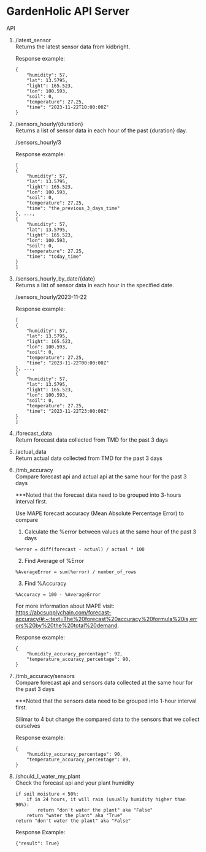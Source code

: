 GardenHolic API Server
===============

API

1. /latest_sensor <br>
Returns the latest sensor data from kidbright.

    Response example:
    ```
    {
        "humidity": 57,
        "lat": 13.5795,
        "light": 165.523,
        "lon": 100.593,
        "soil": 0,
        "temperature": 27.25,
        "time": "2023-11-22T10:00:00Z"
    }
    ```

2. /sensors_hourly/{duration} <br>
Returns a list of sensor data in each hour of the past {duration} day.

    /sensors_hourly/3

    Response example:
    ```
    [
    {
        "humidity": 57,
        "lat": 13.5795,
        "light": 165.523,
        "lon": 100.593,
        "soil": 0,
        "temperature": 27.25,
        "time": "the_previous_3_days_time"
    }, ...,
    {
        "humidity": 57,
        "lat": 13.5795,
        "light": 165.523,
        "lon": 100.593,
        "soil": 0,
        "temperature": 27.25,
        "time": "today_time"
    }
    ]
    ```
3. /sensors_hourly_by_date/{date} <br>
Returns a list of sensor data in each hour in the specified date.

    /sensors_hourly/2023-11-22

    Response example:
    ```
    [
    {
        "humidity": 57,
        "lat": 13.5795,
        "light": 165.523,
        "lon": 100.593,
        "soil": 0,
        "temperature": 27.25,
        "time": "2023-11-22T00:00:00Z"
    }, ...,
    {
        "humidity": 57,
        "lat": 13.5795,
        "light": 165.523,
        "lon": 100.593,
        "soil": 0,
        "temperature": 27.25,
        "time": "2023-11-22T23:00:00Z"
    }
    ]
    ```
4. /forecast_data <br>
Return forecast data collected from TMD for the past 3 days

5. /actual_data <br>
Return actual data collected from TMD for the past 3 days

6. /tmb_accuracy <br>
Compare forecast api and actual api at the same hour for the past 3 days

    ***Noted that the forecast data need to be grouped into 3-hours interval first.

    Use MAPE forecast accuracy (Mean Absolute Percentage Error) to compare
    1. Calculate the %error between values at the same hour of the past 3 days
    ```
    %error = diff(forecast - actual) / actual * 100
    ```

    2. Find Average of %Error
    ```
    %AverageError = sum(%error) / number_of_rows
    ```

    3. Find %Accuracy
    ```
    %Accuracy = 100 - %AverageError
    ```
    For more information about MAPE visit: https://abcsupplychain.com/forecast-accuracy/#:~:text=The%20forecast%20accuracy%20formula%20is,errors%20by%20the%20total%20demand.


    Response example:
    ```
    {
        "humidity_accuracy_percentage": 92,
        "temperature_accuracy_percentage": 90,
    }
    ```
    
7. /tmb_accuracy/sensors <br>
Compare forecast api and sensors data collected at the same hour for the past 3 days

    ***Noted that the sensors data need to be grouped into 1-hour interval first.

    Silimar to 4 but change the compared data to the sensors that we collect ourselves

    Response example:
    ```
    {
        "humidity_accuracy_percentage": 90,
        "temperature_accuracy_percentage": 89,
    }
    ```

8. /should_I_water_my_plant <br>
Check the forecast api and your plant humidity

    ```
    if soil moisture < 50%:
        if in 24 hours, it will rain (usually humidity higher than 90%):
            return "don't water the plant" aka "False"
        return "water the plant" aka "True"
    return "don't water the plant" aka "False"
    ```

    Response Example:
    ```
    {"result": True}
    ```
